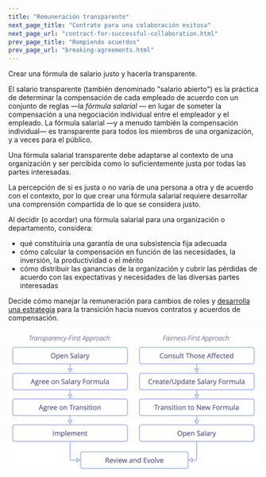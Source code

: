 ```yaml
---
title: "Remuneración transparente"
next_page_title: "Contrato para una colaboración exitosa"
next_page_url: "contract-for-successful-collaboration.html"
prev_page_title: "Rompiendo acuerdos"
prev_page_url: "breaking-agreements.html"
---
```



<div class="card summary"><div class="card-body">Crear una fórmula de salario justo y hacerla transparente.
</div></div>

El salario transparente (también denominado "salario abierto") es la práctica de determinar la compensación de cada empleado de acuerdo con un conjunto de reglas —la _fórmula salarial_ — en lugar de someter la compensación a una negociación individual entre el empleador y el empleado. La fórmula salarial —y a menudo también la compensación individual— es transparente para todos los miembros de una organización, y a veces para el público.

Una fórmula salarial transparente debe adaptarse al contexto de una organización y ser percibida como lo suficientemente justa por todas las partes interesadas.

La percepción de si es justa o no varía de una persona a otra y de acuerdo con el contexto, por lo que crear una fórmula salarial requiere desarrollar una comprensión compartida de lo que se considera justo.

Al decidir (o acordar) una fórmula salarial para una organización o departamento, considera:

- qué constituiría una garantía de una subsistencia fija adecuada
- cómo calcular la compensación en función de las necesidades, la inversión, la productividad o el mérito
- cómo distribuir las ganancias de la organización y cubrir las pérdidas de acuerdo con las expectativas y necesidades de las diversas partes interesadas

Decide cómo manejar la remuneración para cambios de roles y [desarrolla una estrategia](clarify-and-develop-strategy.html) para la transición hacia nuevos contratos y acuerdos de compensación.

![Dos maneras de abrir los salarios](img/process/opening-salaries.png)

